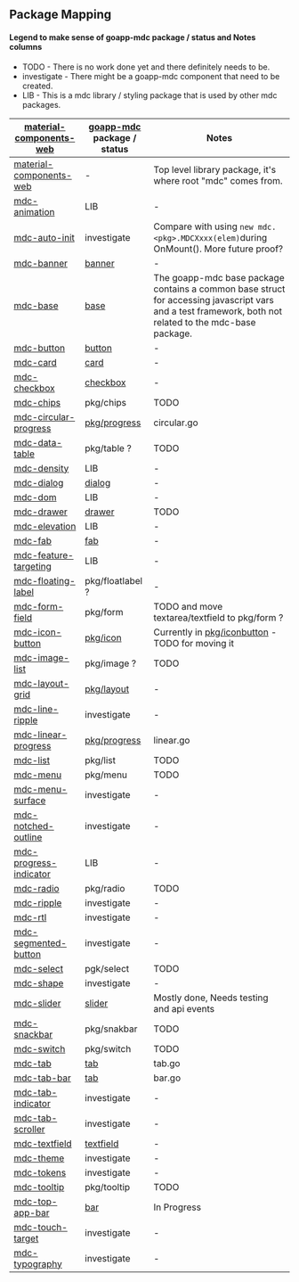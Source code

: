 ## Package Mapping

#### Legend to make sense of goapp-mdc package / status and Notes columns
* TODO - There is no work done yet and there definitely needs to be.
* investigate - There might be a goapp-mdc component that need to be created.
* LIB - This is a mdc library / styling package that is used by other mdc packages. 

| [material-components-web](https://github.com/material-components/material-components-web) | [goapp-mdc](https://github.com/mlctrez/goapp-mdc/) package / status| Notes |
| --- | --- | --- |
| [material-components-web](https://github.com/material-components/material-components-web/tree/master/packages/material-components-web) | - | Top level library package, it's where root "mdc" comes from. |
| [mdc-animation](https://github.com/material-components/material-components-web/tree/master/packages/mdc-animation) | LIB | - |
| [mdc-auto-init](https://github.com/material-components/material-components-web/tree/master/packages/mdc-auto-init) | investigate | Compare with using `new mdc.<pkg>.MDCXxxx(elem)`during OnMount(). More future proof? |
| [mdc-banner](https://github.com/material-components/material-components-web/tree/master/packages/mdc-banner) | [banner](pkg/banner) | - |
| [mdc-base](https://github.com/material-components/material-components-web/tree/master/packages/mdc-base) | [base](pkg/base) | The goapp-mdc base package contains a common base struct for accessing javascript vars and a test framework, both not related to the mdc-base package. |
| [mdc-button](https://github.com/material-components/material-components-web/tree/master/packages/mdc-button) | [button](pkg/button) | - |
| [mdc-card](https://github.com/material-components/material-components-web/tree/master/packages/mdc-card) | [card](pkg/card) | - |
| [mdc-checkbox](https://github.com/material-components/material-components-web/tree/master/packages/mdc-checkbox) | [checkbox](pkg/checkbox) | - |
| [mdc-chips](https://github.com/material-components/material-components-web/tree/master/packages/mdc-chips) | pkg/chips | TODO |
| [mdc-circular-progress](https://github.com/material-components/material-components-web/tree/master/packages/mdc-circular-progress) | [pkg/progress](pkg/progress) | circular.go |
| [mdc-data-table](https://github.com/material-components/material-components-web/tree/master/packages/mdc-data-table) | pkg/table ? | TODO |
| [mdc-density](https://github.com/material-components/material-components-web/tree/master/packages/mdc-density) | LIB | - |
| [mdc-dialog](https://github.com/material-components/material-components-web/tree/master/packages/mdc-dialog) | [dialog](pkg/dialog) | - |
| [mdc-dom](https://github.com/material-components/material-components-web/tree/master/packages/mdc-dom) | LIB | - |
| [mdc-drawer](https://github.com/material-components/material-components-web/tree/master/packages/mdc-drawer) | [drawer](pkg/drawer) | TODO |
| [mdc-elevation](https://github.com/material-components/material-components-web/tree/master/packages/mdc-elevation) | LIB | - |
| [mdc-fab](https://github.com/material-components/material-components-web/tree/master/packages/mdc-fab) | [fab](pkg/fab) | - |
| [mdc-feature-targeting](https://github.com/material-components/material-components-web/tree/master/packages/mdc-feature-targeting) | LIB | - |
| [mdc-floating-label](https://github.com/material-components/material-components-web/tree/master/packages/mdc-floating-label) | pkg/floatlabel ? | - |
| [mdc-form-field](https://github.com/material-components/material-components-web/tree/master/packages/mdc-form-field) | pkg/form | TODO and move textarea/textfield to pkg/form ? |
| [mdc-icon-button](https://github.com/material-components/material-components-web/tree/master/packages/mdc-icon-button) | [pkg/icon](pkg/icon) | Currently in [pkg/iconbutton](pkg/iconbutton) - TODO for moving it |
| [mdc-image-list](https://github.com/material-components/material-components-web/tree/master/packages/mdc-image-list) | pkg/image ? | TODO |
| [mdc-layout-grid](https://github.com/material-components/material-components-web/tree/master/packages/mdc-layout-grid) | [pkg/layout](pkg/layout) | - |
| [mdc-line-ripple](https://github.com/material-components/material-components-web/tree/master/packages/mdc-line-ripple) | investigate | - |
| [mdc-linear-progress](https://github.com/material-components/material-components-web/tree/master/packages/mdc-linear-progress) | [pkg/progress](pkg/progress) | linear.go |
| [mdc-list](https://github.com/material-components/material-components-web/tree/master/packages/mdc-list) | pkg/list | TODO |
| [mdc-menu](https://github.com/material-components/material-components-web/tree/master/packages/mdc-menu) | pkg/menu | TODO |
| [mdc-menu-surface](https://github.com/material-components/material-components-web/tree/master/packages/mdc-menu-surface) | investigate | - |
| [mdc-notched-outline](https://github.com/material-components/material-components-web/tree/master/packages/mdc-notched-outline) | investigate | - |
| [mdc-progress-indicator](https://github.com/material-components/material-components-web/tree/master/packages/mdc-progress-indicator) | LIB | - |
| [mdc-radio](https://github.com/material-components/material-components-web/tree/master/packages/mdc-radio) | pkg/radio | TODO |
| [mdc-ripple](https://github.com/material-components/material-components-web/tree/master/packages/mdc-ripple) | investigate | - |
| [mdc-rtl](https://github.com/material-components/material-components-web/tree/master/packages/mdc-rtl) | investigate | - |
| [mdc-segmented-button](https://github.com/material-components/material-components-web/tree/master/packages/mdc-segmented-button) | investigate | - |
| [mdc-select](https://github.com/material-components/material-components-web/tree/master/packages/mdc-select) | pgk/select | TODO |
| [mdc-shape](https://github.com/material-components/material-components-web/tree/master/packages/mdc-shape) | investigate | - |
| [mdc-slider](https://github.com/material-components/material-components-web/tree/master/packages/mdc-slider) | [slider](pkg/slider) | Mostly done, Needs testing and api events |
| [mdc-snackbar](https://github.com/material-components/material-components-web/tree/master/packages/mdc-snackbar) | pkg/snakbar | TODO |
| [mdc-switch](https://github.com/material-components/material-components-web/tree/master/packages/mdc-switch) | pkg/switch | TODO |
| [mdc-tab](https://github.com/material-components/material-components-web/tree/master/packages/mdc-tab) | [tab](pkg/tab) | tab.go |
| [mdc-tab-bar](https://github.com/material-components/material-components-web/tree/master/packages/mdc-tab-bar) | [tab](pkg/tab) | bar.go |
| [mdc-tab-indicator](https://github.com/material-components/material-components-web/tree/master/packages/mdc-tab-indicator) | investigate | - |
| [mdc-tab-scroller](https://github.com/material-components/material-components-web/tree/master/packages/mdc-tab-scroller) | investigate | - |
| [mdc-textfield](https://github.com/material-components/material-components-web/tree/master/packages/mdc-textfield) | [textfield](pkg/textfield) | - |
| [mdc-theme](https://github.com/material-components/material-components-web/tree/master/packages/mdc-theme) | investigate | - |
| [mdc-tokens](https://github.com/material-components/material-components-web/tree/master/packages/mdc-tokens) | investigate | - |
| [mdc-tooltip](https://github.com/material-components/material-components-web/tree/master/packages/mdc-tooltip) | pkg/tooltip | TODO |
| [mdc-top-app-bar](https://github.com/material-components/material-components-web/tree/master/packages/mdc-top-app-bar) | [bar](pkg/bar) | In Progress |
| [mdc-touch-target](https://github.com/material-components/material-components-web/tree/master/packages/mdc-touch-target) | investigate | - |
| [mdc-typography](https://github.com/material-components/material-components-web/tree/master/packages/mdc-typography) | investigate | - |

